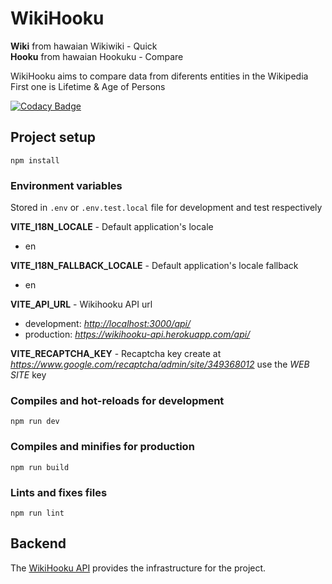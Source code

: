 # WikiHooku

**Wiki** from hawaian Wikiwiki - Quick  
**Hooku** from hawaian Hookuku - Compare  

WikiHooku aims to compare data from diferents entities in the Wikipedia  
First one is Lifetime & Age of Persons  

[![Codacy Badge](https://app.codacy.com/project/badge/Grade/f7daf12a06e4424f93b171d30f301821)](https://app.codacy.com/gh/xcarol/wikihooku/dashboard?utm_source=gh&utm_medium=referral&utm_content=&utm_campaign=Badge_grade)

## Project setup

`npm install`

### Environment variables

Stored in `.env` or `.env.test.local` file for development and test respectively  

**VITE_I18N_LOCALE** - Default application's locale  

- en  

**VITE_I18N_FALLBACK_LOCALE** - Default application's locale fallback  

- en  

**VITE_API_URL** - Wikihooku API url  

- development: *<http://localhost:3000/api/>*
- production: *<https://wikihooku-api.herokuapp.com/api/>*  

**VITE_RECAPTCHA_KEY** - Recaptcha key create at *<https://www.google.com/recaptcha/admin/site/349368012>* use the *WEB SITE* key  

### Compiles and hot-reloads for development

`npm run dev`

### Compiles and minifies for production

`npm run build`

### Lints and fixes files

`npm run lint`

## Backend

The [WikiHooku API](https://github.com/xcarol/wikihooku-api) provides the infrastructure for the project.
